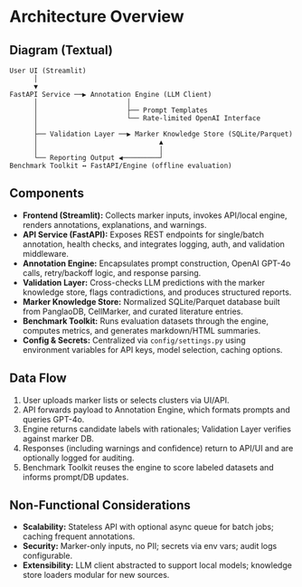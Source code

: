 # Architecture Overview

## Diagram (Textual)

```
User UI (Streamlit)
      │
      ▼
FastAPI Service ──▶ Annotation Engine (LLM Client)
      │                      │
      │                      ├── Prompt Templates
      │                      └── Rate-limited OpenAI Interface
      │
      ├── Validation Layer ──▶ Marker Knowledge Store (SQLite/Parquet)
      │                              ▲
      │                              │
      └── Reporting Output ◀─────────┘
Benchmark Toolkit ↔ FastAPI/Engine (offline evaluation)
```

## Components

- **Frontend (Streamlit):** Collects marker inputs, invokes API/local engine, renders annotations, explanations, and warnings.
- **API Service (FastAPI):** Exposes REST endpoints for single/batch annotation, health checks, and integrates logging, auth, and validation middleware.
- **Annotation Engine:** Encapsulates prompt construction, OpenAI GPT-4o calls, retry/backoff logic, and response parsing.
- **Validation Layer:** Cross-checks LLM predictions with the marker knowledge store, flags contradictions, and produces structured reports.
- **Marker Knowledge Store:** Normalized SQLite/Parquet database built from PanglaoDB, CellMarker, and curated literature entries.
- **Benchmark Toolkit:** Runs evaluation datasets through the engine, computes metrics, and generates markdown/HTML summaries.
- **Config & Secrets:** Centralized via `config/settings.py` using environment variables for API keys, model selection, caching options.

## Data Flow

1. User uploads marker lists or selects clusters via UI/API.
2. API forwards payload to Annotation Engine, which formats prompts and queries GPT-4o.
3. Engine returns candidate labels with rationales; Validation Layer verifies against marker DB.
4. Responses (including warnings and confidence) return to API/UI and are optionally logged for auditing.
5. Benchmark Toolkit reuses the engine to score labeled datasets and informs prompt/DB updates.

## Non-Functional Considerations

- **Scalability:** Stateless API with optional async queue for batch jobs; caching frequent annotations.
- **Security:** Marker-only inputs, no PII; secrets via env vars; audit logs configurable.
- **Extensibility:** LLM client abstracted to support local models; knowledge store loaders modular for new sources.

